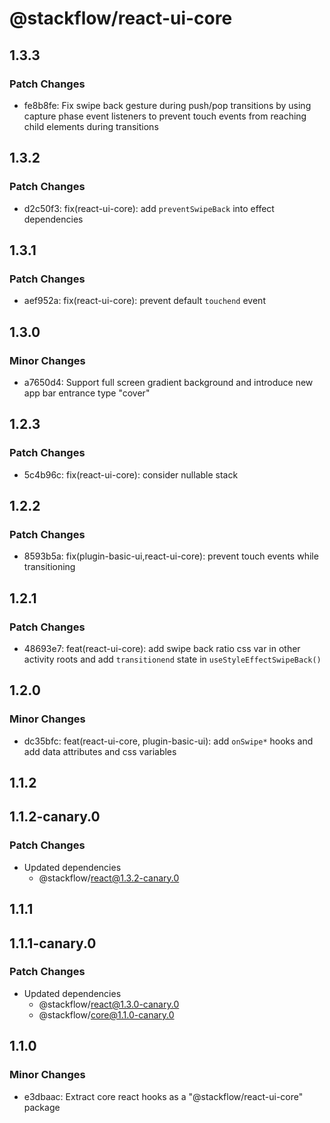 # @stackflow/react-ui-core

## 1.3.3

### Patch Changes

- fe8b8fe: Fix swipe back gesture during push/pop transitions by using capture phase event listeners to prevent touch events from reaching child elements during transitions

## 1.3.2

### Patch Changes

- d2c50f3: fix(react-ui-core): add `preventSwipeBack` into effect dependencies

## 1.3.1

### Patch Changes

- aef952a: fix(react-ui-core): prevent default `touchend` event

## 1.3.0

### Minor Changes

- a7650d4: Support full screen gradient background and introduce new app bar entrance type "cover"

## 1.2.3

### Patch Changes

- 5c4b96c: fix(react-ui-core): consider nullable stack

## 1.2.2

### Patch Changes

- 8593b5a: fix(plugin-basic-ui,react-ui-core): prevent touch events while transitioning

## 1.2.1

### Patch Changes

- 48693e7: feat(react-ui-core): add swipe back ratio css var in other activity roots and add `transitionend` state in `useStyleEffectSwipeBack()`

## 1.2.0

### Minor Changes

- dc35bfc: feat(react-ui-core, plugin-basic-ui): add `onSwipe*` hooks and add data attributes and css variables

## 1.1.2

## 1.1.2-canary.0

### Patch Changes

- Updated dependencies
  - @stackflow/react@1.3.2-canary.0

## 1.1.1

## 1.1.1-canary.0

### Patch Changes

- Updated dependencies
  - @stackflow/react@1.3.0-canary.0
  - @stackflow/core@1.1.0-canary.0

## 1.1.0

### Minor Changes

- e3dbaac: Extract core react hooks as a "@stackflow/react-ui-core" package
